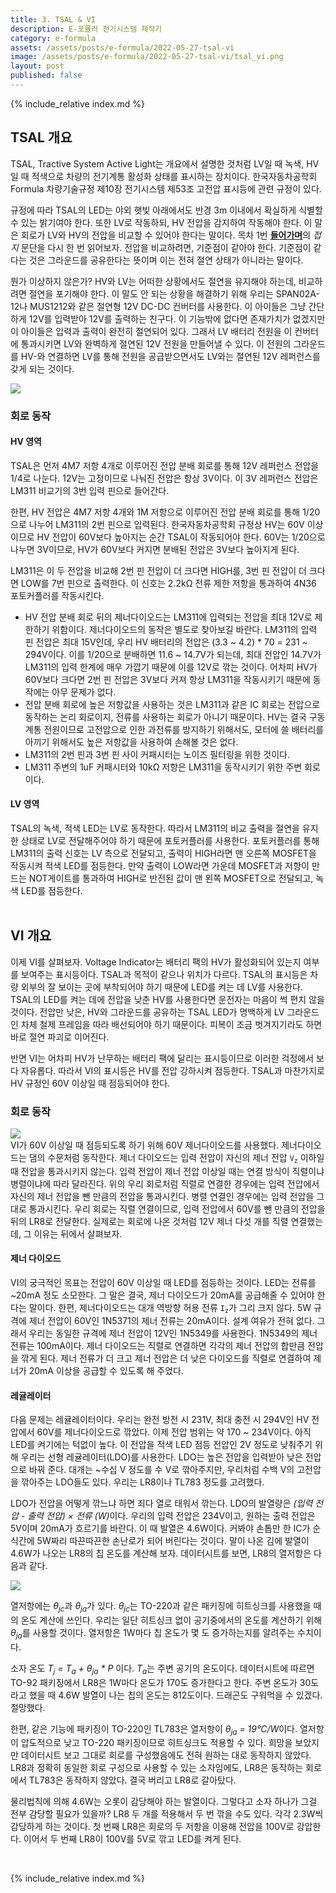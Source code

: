 ```yaml
---
title: 3. TSAL & VI
description: E-포뮬러 전기시스템 제작기
category: e-formula
assets: /assets/posts/e-formula/2022-05-27-tsal-vi
image: /assets/posts/e-formula/2022-05-27-tsal-vi/tsal_vi.png
layout: post
published: false
---
```


{% include_relative index.md %}

## TSAL 개요
TSAL, Tractive System Active Light는 개요에서 설명한 것처럼 LV일 때 녹색, HV일 때 적색으로 차량의 전기계통 활성화 상태를 표시하는 장치이다. 한국자동차공학회 Formula 차량기술규정 제10장 전기시스템 제53조 고전압 표시등에 관련 규정이 있다.  

규정에 따라 TSAL의 LED는 야외 햇빛 아래에서도 반경 3m 이내에서 확실하게 식별할 수 있는 밝기여야 한다. 또한 LV로 작동하되, HV 전압을 감지하여 작동해야 한다. 이 말은 회로가 LV와 HV의 전압을 비교할 수 있어야 한다는 말이다. 목차 1번 <a style='font-weight: bold' href="https://luftaquila.io/blog/e-formula/introduction/">들어가며</a>의 *접지* 문단을 다시 한 번 읽어보자. 전압을 비교하려면, 기준점이 같아야 한다. 기준점이 같다는 것은 그라운드를 공유한다는 뜻이며 이는 전혀 절연 상태가 아니라는 말이다.  

뭔가 이상하지 않은가? HV와 LV는 어떠한 상황에서도 절연을 유지해야 하는데, 비교하려면 절연을 포기해야 한다. 이 말도 안 되는 상황을 해결하기 위해 우리는 SPAN02A-12나 MUS1212와 같은 절연형 12V DC-DC 컨버터를 사용한다. 이 아이들은 그냥 간단하게 12V를 입력받아 12V를 출력하는 친구다. 이 기능밖에 없다면 존재가치가 없겠지만 이 아이들은 입력과 출력이 완전히 절연되어 있다. 그래서 LV 배터리 전원을 이 컨버터에 통과시키면 LV와 완벽하게 절연된 12V 전원을 만들어낼 수 있다. 이 전원의 그라운드를 HV-와 연결하면 LV를 통해 전원을 공급받으면서도 LV와는 절연된 12V 레퍼런스를 갖게 되는 것이다.
<div class='center'><img src='{{ page.assets }}/tsal.png'></div>

### 회로 동작
#### HV 영역
TSAL은 먼저 4M7 저항 4개로 이루어진 전압 분배 회로를 통해 12V 레퍼런스 전압을 1/4로 나눈다. 12V는 고정이므로 나눠진 전압은 항상 3V이다. 이 3V 레퍼런스 전압은 LM311 비교기의 3번 입력 핀으로 들어간다.  

한편, HV 전압은 4M7 저항 4개와 1M 저항으로 이루어진 전압 분배 회로를 통해 1/20으로 나누어 LM311의 2번 핀으로 입력된다. 한국자동차공학회 규정상 HV는 60V 이상이므로 HV 전압이 60V보다 높아지는 순간 TSAL이 작동되어야 한다. 60V는 1/20으로 나누면 3V이므로, HV가 60V보다 커지면 분배된 전압은 3V보다 높아지게 된다.

LM311은 이 두 전압을 비교해 2번 핀 전압이 더 크다면 HIGH를, 3번 핀 전압이 더 크다면 LOW를 7번 핀으로 출력한다. 이 신호는 2.2kΩ 전류 제한 저항을 통과하여 4N36 포토커플러를 작동시킨다.  

* HV 전압 분배 회로 뒤의 제너다이오드는 LM311에 입력되는 전압을 최대 12V로 제한하기 위함이다. 제너다이오드의 동작은 별도로 찾아보길 바란다. LM311의 입력 핀 전압은 최대 15V인데, 우리 HV 배터리의 전압은 (3.3 ~ 4.2) * 70 = 231 ~ 294V이다. 이를 1/20으로 분배하면 11.6 ~ 14.7V가 되는데, 최대 전압인 14.7V가 LM311의 입력 한계에 매우 가깝기 때문에 이를 12V로 깎는 것이다. 어차피 HV가 60V보다 크다면 2번 핀 전압은 3V보다 커져 항상 LM311을 작동시키기 때문에 동작에는 아무 문제가 없다.
* 전압 분배 회로에 높은 저항값을 사용하는 것은 LM311과 같은 IC 회로는 전압으로 동작하는 논리 회로이지, 전류를 사용하는 회로가 아니기 때문이다. HV는 결국 구동계통 전원이므로 고전압으로 인한 과전류를 방지하기 위해서도, 모터에 쓸 배터리를 아끼기 위해서도 높은 저항값을 사용하여 손해볼 것은 없다.
* LM311의 2번 핀과 3번 핀 사이 커패시터는 노이즈 필터링을 위한 것이다.
* LM311 주변의 1uF 커패시터와 10kΩ 저항은 LM311을 동작시키기 위한 주변 회로이다.

#### LV 영역
TSAL의 녹색, 적색 LED는 LV로 동작한다. 따라서 LM311의 비교 출력을 절연을 유지한 상태로 LV로 전달해주어야 하기 때문에 포토커플러를 사용한다. 포토커플러를 통해 LM311의 출력 신호는 LV 측으로 전달되고, 출력이 HIGH라면 맨 오른쪽 MOSFET을 작동시켜 적색 LED를 점등한다. 만약 출력이 LOW라면 가운데 MOSFET과 저항이 만드는 NOT게이트를 통과하여 HIGH로 반전된 값이 맨 왼쪽 MOSFET으로 전달되고, 녹색 LED를 점등한다.
<br>
<br>

## VI 개요
이제 VI를 살펴보자. Voltage Indicator는 배터리 팩의 HV가 활성화되어 있는지 여부를 보여주는 표시등이다. TSAL과 목적이 같으나 위치가 다르다. TSAL의 표시등은 차량 외부의 잘 보이는 곳에 부착되어야 하기 때문에 LED를 켜는 데 LV를 사용한다. TSAL의 LED를 켜는 데에 전압을 낮춘 HV를 사용한다면 운전자는 마음이 썩 편치 않을 것이다. 전압만 낮은, HV와 그라운드를 공유하는 TSAL LED가 명백하게 LV 그라운드인 차체 철제 프레임을 따라 배선되어야 하기 때문이다. 피복이 조금 벗겨지기라도 하면 바로 절연 파괴로 이어진다.

반면 VI는 어차피 HV가 난무하는 배터리 팩에 달리는 표시등이므로 이러한 걱정에서 보다 자유롭다. 따라서 VI의 표시등은 HV를 전압 강하시켜 점등한다. TSAL과 마찬가지로 HV 규정인 60V 이상일 때 점등되어야 한다.

### 회로 동작
<div class='center'><img src='{{ page.assets }}/vi.png'></div>
VI가 60V 이상일 때 점등되도록 하기 위해 60V 제너다이오드를 사용했다. 제너다이오드는 댐의 수문처럼 동작한다. 제너 다이오드는 입력 전압이 자신의 제너 전압 <code class="language-plaintext highlighter-rouge">V<sub>z</sub></code> 이하일 때 전압을 통과시키지 않는다. 입력 전압이 제너 전압 이상일 때는 연결 방식이 직렬이냐 병렬이냐에 따라 달라진다. 위의 우리 회로처럼 직렬로 연결한 경우에는 입력 전압에서 자신의 제너 전압을 뺀 만큼의 전압을 통과시킨다. 병렬 연결인 경우에는 입력 전압을 그대로 통과시킨다. 우리 회로는 직렬 연결이므로, 입력 전압에서 60V를 뺀 만큼의 전압을 뒤의 LR8로 전달한다. 실제로는 회로에 나온 것처럼 12V 제너 다섯 개를 직렬 연결했는데, 그 이유는 뒤에서 살펴보자.

#### 제너 다이오드
VI의 궁극적인 목표는 전압이 60V 이상일 때 LED를 점등하는 것이다. LED는 전류를 ~20mA 정도 소모한다. 그 말은 결국, 제너 다이오드가 20mA를 공급해줄 수 있어야 한다는 말이다. 한편, 제너다이오드는 대개 역방향 허용 전류 <code class="language-plaintext highlighter-rouge">I<sub>z</sub></code>가 그리 크지 않다. 5W 규격에 제너 전압이 60V인 1N5371의 제너 전류는 20mA이다. 설계 여유가 전혀 없다. 그래서 우리는 동일한 규격에 제너 전압이 12V인 1N5349를 사용한다. 1N5349의 제너 전류는 100mA이다. 제너 다이오드는 직렬로 연결하면 각각의 제너 전압의 합만큼 전압을 깎게 된다. 제너 전류가 더 크고 제너 전압은 더 낮은 다이오드를 직렬로 연결하여 제너가 20mA 이상을 공급할 수 있도록 해 주었다. 

#### 레귤레이터
다음 문제는 레귤레이터이다. 우리는 완전 방전 시 231V, 최대 충전 시 294V인 HV 전압에서 60V를 제너다이오드로 깎았다. 이제 전압 범위는 약 170 ~ 234V이다. 아직 LED를 켜기에는 턱없이 높다. 이 전압을 적색 LED 점등 전압인 2V 정도로 낮춰주기 위해 우리는 선형 레귤레이터(LDO)를 사용한다. LDO는 높은 전압을 입력받아 낮은 전압으로 바꿔 준다. 대개는 ~수십 V 정도를 수 V로 깎아주지만, 우리처럼 수백 V의 고전압을 깎아주는 LDO들도 있다. 우리는 LR8이나 TL783 정도를 고려했다.

LDO가 전압을 어떻게 깎느냐 하면 죄다 열로 태워서 깎는다. LDO의 발열량은 <dfn>(입력 전압 - 출력 전압) &times; 전류 (W)</dfn>이다. 우리의 입력 전압은 234V이고, 원하는 출력 전압은 5V이며 20mA가 흐르기를 바란다. 이 때 발열은 4.6W이다. 커봐야 손톱만 한 IC가 순식간에 5W짜리 따끈따끈한 손난로가 되어 버린다는 것이다. 말이 나온 김에 발열이 4.6W가 나오는 LR8의 칩 온도를 계산해 보자. 데이터시트를 보면, LR8의 열저항은 다음과 같다.
<div class='center'><img src='{{ page.assets }}/lr8.png'></div>

열저항에는 <dfn>θ<sub>jc</sub></dfn>과 <dfn>θ<sub>ja</sub></dfn>가 있다. <dfn>θ<sub>jc</sub></dfn>는 TO-220과 같은 패키징에 히트싱크를 사용했을 때의 온도 계산에 쓰인다. 우리는 일단 히트싱크 없이 공기중에서의 온도를 계산하기 위해 <dfn>θ<sub>ja</sub></dfn>를 사용할 것이다. 열저항은 1W마다 칩 온도가 몇 도 증가하는지를 알려주는 수치이다.

소자 온도 <dfn>T<sub>j</sub> = T<sub>a</sub> + <dfn>θ<sub>ja</sub></dfn> * P</dfn> 이다. <dfn>T<sub>a</sub></dfn>는 주변 공기의 온도이다. 데이터시트에 따르면 TO-92 패키징에서 LR8은 1W마다 온도가 170도 증가한다고 한다. 주변 온도가 30도라고 했을 때 4.6W 발열이 나는 칩의 온도는 812도이다. 드래곤도 구워먹을 수 있겠다. 절망했다.

한편, 같은 기능에 패키징이 TO-220인 TL783은 열저항이 <dfn>θ<sub>ja</sub> = 19°C/W</dfn>이다. 열저항이 압도적으로 낮고 TO-220 패키징이므로 히트싱크도 적용할 수 있다. 희망을 보았지만 데이터시트 보고 그대로 회로를 구성했음에도 전혀 원하는 대로 동작하지 않았다. LR8과 정확히 동일한 회로 구성으로 사용할 수 있는 소자임에도, LR8은 동작하는 회로에서 TL783은 동작하지 않았다. 결국 버리고 LR8로 갈아탔다.

물리법칙에 의해 4.6W는 오롯이 감당해야 하는 발열이다. 그렇다고 소자 하나가 그걸 전부 감당할 필요가 있을까? LR8 두 개를 적용해서 두 번 깎을 수도 있다. 각각 2.3W씩 감당하게 하는 것이다. 첫 번째 LR8은 회로의 두 저항을 이용해 전압을 100V로 강압한다. 이어서 두 번째 LR8이 100V를 5V로 깎고 LED를 켜게 된다.

<br>

{% include_relative index.md %}
